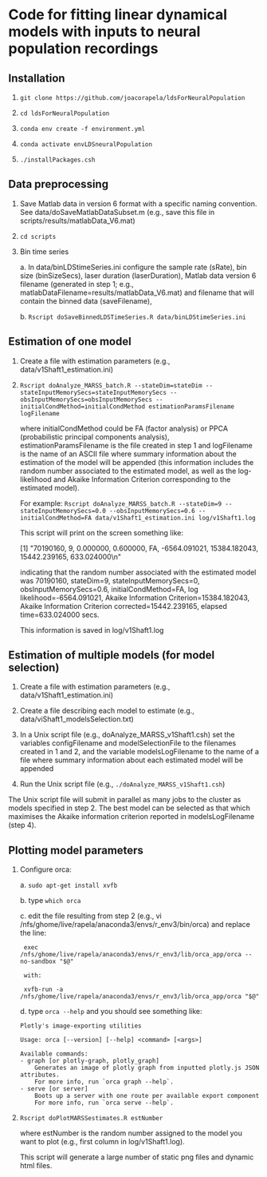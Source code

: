 # Code for fitting linear dynamical models with inputs to neural population recordings

## Installation

1. `git clone https://github.com/joacorapela/ldsForNeuralPopulation`

2. `cd ldsForNeuralPopulation`

3. `conda env create -f environment.yml`

4. `conda activate envLDSneuralPopulation`

5. `./installPackages.csh`

## Data preprocessing

1. Save Matlab data in version 6 format with a specific naming convention. See data/doSaveMatlabDataSubset.m (e.g., save this file in
   scripts/results/matlabData_V6.mat)

2. `cd scripts`

3. Bin time series

    a. In data/binLDStimeSeries.ini configure the sample rate (sRate), bin size
(binSizeSecs), laser duration (laserDuration), Matlab data version 6 filename
(generated in step 1; e.g., matlabDataFilename=results/matlabData_V6.mat) and
filename that will contain the binned data (saveFilename),

    b. `Rscript doSaveBinnedLDSTimeSeries.R data/binLDStimeSeries.ini`

## Estimation of one model

1. Create a file with estimation parameters (e.g., data/v1Shaft1_estimation.ini)

2. `Rscript doAnalyze_MARSS_batch.R --stateDim=stateDim --stateInputMemorySecs=stateInputMemorySecs --obsInputMemorySecs=obsInputMemorySecs --initialCondMethod=initialCondMethod estimationParamsFilename logFilename`

    where initialCondMethod could be FA (factor analysis) or PPCA (probabilistic principal components analysis), estimationParamsFilename is the file created in step 1 and logFilename is the name of an ASCII file where summary information about the estimation of the model will be appended (this information includes the random number associated to the estimated model, as well as the log-likelihood and Akaike Information Criterion corresponding to the estimated model).

   For example: `Rscript doAnalyze_MARSS_batch.R --stateDim=9 --stateInputMemorySecs=0.0 --obsInputMemorySecs=0.6 --initialCondMethod=FA data/v1Shaft1_estimation.ini log/v1Shaft1.log`

   This script will print on the screen something like:

   [1] "70190160, 9, 0.000000, 0.600000, FA, -6564.091021, 15384.182043, 15442.239165, 633.024000\n"

    indicating that the random number associated with the estimated model was 70190160, stateDim=9, stateInputMemorySecs=0, obsInputMemorySecs=0.6, initialCondMethod=FA, log likelihood=-6564.091021, Akaike Information Criterion=15384.182043, Akaike Information Criterion corrected=15442.239165, elapsed time=633.024000 secs. 

    This information is saved in log/v1Shaft1.log

## Estimation of multiple models (for model selection)

1. Create a file with estimation parameters (e.g., data/v1Shaft1_estimation.ini)

2. Create a file describing each model to estimate (e.g., data/viShaft1_modelsSelection.txt)

3. In a Unix script file (e.g., doAnalyze_MARSS_v1Shaft1.csh) set the variables configFilename and modelSelectionFile to the filenames created in 1 and 2, and the variable modelsLogFilename to the name of a file where summary information about each estimated model will be appended

4. Run the Unix script file (e.g., `./doAnalyze_MARSS_v1Shaft1.csh`)

The Unix script file will submit in parallel as many jobs to the cluster as models specified in step 2. The best model can be selected as that which maximises the Akaike information criterion reported in modelsLogFilename (step 4).

## Plotting model parameters

1. Configure orca:

    a. `sudo apt-get install xvfb`

    b. type `which orca`

    c. edit the file resulting from step 2 (e.g., vi /nfs/ghome/live/rapela/anaconda3/envs/r_env3/bin/orca) and replace the line:

        exec /nfs/ghome/live/rapela/anaconda3/envs/r_env3/lib/orca_app/orca --no-sandbox "$@"

        with:

        xvfb-run -a  /nfs/ghome/live/rapela/anaconda3/envs/r_env3/lib/orca_app/orca "$@"                                                  

    d. type `orca --help` and you should see something like:

       Plotly's image-exporting utilities

       Usage: orca [--version] [--help] <command> [<args>]

       Available commands:
       - graph [or plotly-graph, plotly_graph]
           Generates an image of plotly graph from inputted plotly.js JSON attributes.
           For more info, run `orca graph --help`.
       - serve [or server]
           Boots up a server with one route per available export component
           For more info, run `orca serve --help`.


3. `Rscript doPlotMARSSestimates.R estNumber`

    where estNumber is the random number assigned to the model you want to plot (e.g., first column in log/v1Shaft1.log). 

    This script will generate a large number of static png files and dynamic html files.

